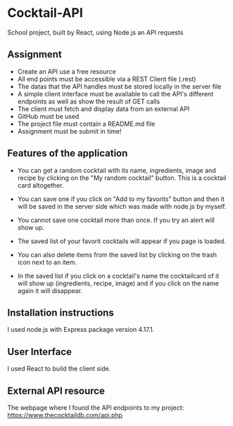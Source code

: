 # Cocktail-API
School project, built by React, using Node.js an API requests

## Assignment

* Create an API use a free resource
* All end points must be accessible via a REST Client file (.rest)
* The datas that the API handles must be stored locally in the server file
* A simple client interface must be available to call the API's different endpoints as well as show the result of GET calls
* The client must fetch and display data from an external API
* GitHub must be used
* The project file must contain a README.md file
* Assignment must be submit in time!

## Features of the application

* You can get a random cocktail with its name, ingredients, image and recipe by clicking on the "My random cocktail" button. This is a cocktail card altogether.

* You can save one if you click on "Add to my favorits" button and then it will be saved in the server side which was made with node.js by myself.

* You cannot save one cocktail more than once. If you try an alert will show up.

* The saved list of your favorit cocktails will appear if you page is loaded.

* You can also delete items from the saved list by clicking on the trash icon next to an item.

* In the saved list if you click on a cocktail's name the cocktailcard of it will show up (ingredients, recipe, image) and if you click on the name again it will disappear.

## Installation instructions

I used node.js with Express package version 4.17.1.

## User Interface

I used React to build the client side.

## External API resource

The webpage where I found the API endpoints to my project: https://www.thecocktaildb.com/api.php

